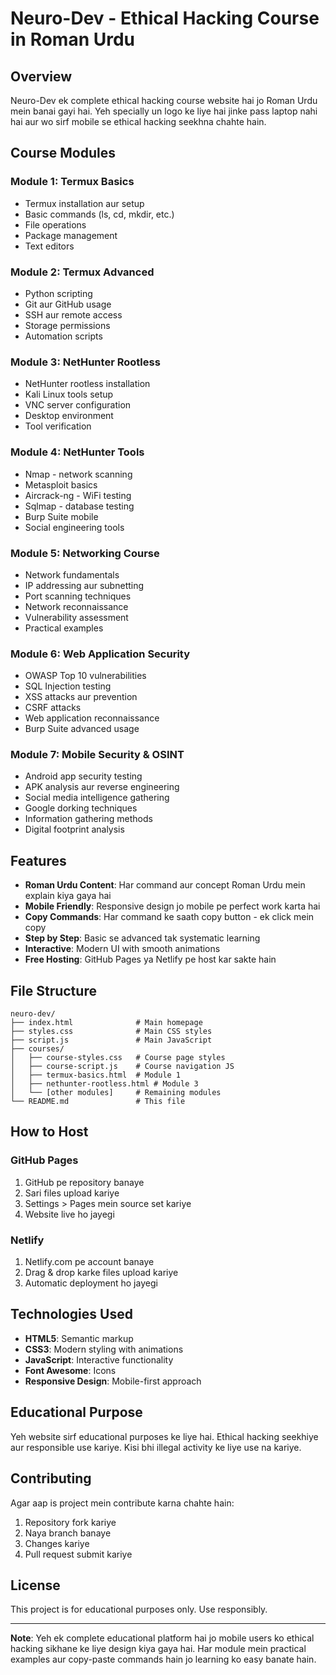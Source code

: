 # Neuro-Dev - Ethical Hacking Course in Roman Urdu

## Overview
Neuro-Dev ek complete ethical hacking course website hai jo Roman Urdu mein banai gayi hai. Yeh specially un logo ke liye hai jinke pass laptop nahi hai aur wo sirf mobile se ethical hacking seekhna chahte hain.

## Course Modules

### Module 1: Termux Basics
- Termux installation aur setup
- Basic commands (ls, cd, mkdir, etc.)
- File operations
- Package management
- Text editors

### Module 2: Termux Advanced
- Python scripting
- Git aur GitHub usage
- SSH aur remote access
- Storage permissions
- Automation scripts

### Module 3: NetHunter Rootless
- NetHunter rootless installation
- Kali Linux tools setup
- VNC server configuration
- Desktop environment
- Tool verification

### Module 4: NetHunter Tools
- Nmap - network scanning
- Metasploit basics
- Aircrack-ng - WiFi testing
- Sqlmap - database testing
- Burp Suite mobile
- Social engineering tools

### Module 5: Networking Course
- Network fundamentals
- IP addressing aur subnetting
- Port scanning techniques
- Network reconnaissance
- Vulnerability assessment
- Practical examples

### Module 6: Web Application Security
- OWASP Top 10 vulnerabilities
- SQL Injection testing
- XSS attacks aur prevention
- CSRF attacks
- Web application reconnaissance
- Burp Suite advanced usage

### Module 7: Mobile Security & OSINT
- Android app security testing
- APK analysis aur reverse engineering
- Social media intelligence gathering
- Google dorking techniques
- Information gathering methods
- Digital footprint analysis

## Features

- **Roman Urdu Content**: Har command aur concept Roman Urdu mein explain kiya gaya hai
- **Mobile Friendly**: Responsive design jo mobile pe perfect work karta hai
- **Copy Commands**: Har command ke saath copy button - ek click mein copy
- **Step by Step**: Basic se advanced tak systematic learning
- **Interactive**: Modern UI with smooth animations
- **Free Hosting**: GitHub Pages ya Netlify pe host kar sakte hain

## File Structure

```
neuro-dev/
├── index.html              # Main homepage
├── styles.css              # Main CSS styles
├── script.js               # Main JavaScript
├── courses/
│   ├── course-styles.css   # Course page styles
│   ├── course-script.js    # Course navigation JS
│   ├── termux-basics.html  # Module 1
│   ├── nethunter-rootless.html # Module 3
│   └── [other modules]     # Remaining modules
└── README.md               # This file
```

## How to Host

### GitHub Pages
1. GitHub pe repository banaye
2. Sari files upload kariye
3. Settings > Pages mein source set kariye
4. Website live ho jayegi

### Netlify
1. Netlify.com pe account banaye
2. Drag & drop karke files upload kariye
3. Automatic deployment ho jayegi

## Technologies Used

- **HTML5**: Semantic markup
- **CSS3**: Modern styling with animations
- **JavaScript**: Interactive functionality
- **Font Awesome**: Icons
- **Responsive Design**: Mobile-first approach

## Educational Purpose

Yeh website sirf educational purposes ke liye hai. Ethical hacking seekhiye aur responsible use kariye. Kisi bhi illegal activity ke liye use na kariye.

## Contributing

Agar aap is project mein contribute karna chahte hain:
1. Repository fork kariye
2. Naya branch banaye
3. Changes kariye
4. Pull request submit kariye

## License

This project is for educational purposes only. Use responsibly.

---

**Note**: Yeh ek complete educational platform hai jo mobile users ko ethical hacking sikhane ke liye design kiya gaya hai. Har module mein practical examples aur copy-paste commands hain jo learning ko easy banate hain.